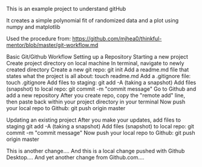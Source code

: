 This is an example project to understand gitHub

It creates a simple polynomial fit of randomized data and a plot
using numpy and matplotlib

Used the procedure from:
    https://github.com/mjhea0/thinkful-mentor/blob/master/git-workflow.md

Basic Git/Github Workflow
    Setting up a Repository
    Starting a new project
    Create project directory on local machine
    In terminal, navigate to newly created directory
    Create a new git repo: git init
    Add a readme.md file that states what the project is all about: touch readme.md
    Add a .gitignore file: touch .gitignore
    Add files to staging: git add -A (taking a snapshot)
    Add files (snapshot) to local repo: git commit -m "commit message"
    Go to Github and add a new repository
    After you create repo, copy the "remote add" line, then paste back within your project directory in your terminal
    Now push your local repo to Github: git push origin master

Updating an existing project
    After you make your updates, add files to staging git add -A (taking a snapshot)
    Add files (snapshot) to local repo: git commit -m "commit message"
    Now push your local repo to Github: git push origin master
    
This is another change....
And this is a local change pushed with Github Desktop....
And yet another change from Github.com....
